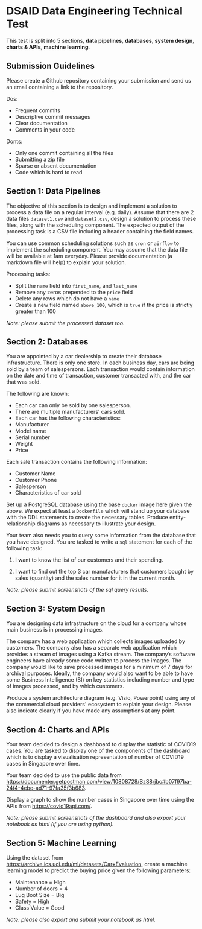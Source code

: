 # DSAID Data Engineering Technical Test

This test is split into 5 sections, **data pipelines**, **databases**, **system design**, **charts & APIs**, **machine learning**. 

## Submission Guidelines
Please create a Github repository containing your submission and send us an email containing a link to the repository.

Dos:
- Frequent commits
- Descriptive commit messages
- Clear documentation
- Comments in your code

Donts:
- Only one commit containing all the files
- Submitting a zip file
- Sparse or absent documentation
- Code which is hard to read

## Section 1: Data Pipelines
The objective of this section is to design and implement a solution to process a data file on a regular interval (e.g. daily). Assume that there are 2 data files `dataset1.csv` and `dataset2.csv`, design a solution to process these files, along with the scheduling component. The expected output of the processing task is a CSV file including a header containing the field names.

You can use common scheduling solutions such as `cron` or `airflow` to implement the scheduling component. You may assume that the data file will be available at 1am everyday. Please provide documentation (a markdown file will help) to explain your solution.

Processing tasks:
- Split the `name` field into `first_name`, and `last_name`
- Remove any zeros prepended to the `price` field
- Delete any rows which do not have a `name`
- Create a new field named `above_100`, which is `true` if the price is strictly greater than 100

*Note: please submit the processed dataset too.*

## Section 2: Databases
You are appointed by a car dealership to create their database infrastructure. There is only one store. In each business day, cars are being sold by a team of salespersons. Each transaction would contain information on the date and time of transaction, customer transacted with, and the car that was sold. 

The following are known:
- Each car can only be sold by one salesperson.
- There are multiple manufacturers’ cars sold.
- Each car has the following characteristics:
- Manufacturer
- Model name
- Serial number
- Weight
- Price

Each sale transaction contains the following information:
- Customer Name
- Customer Phone
- Salesperson
- Characteristics of car sold

Set up a PostgreSQL database using the base `docker` image [here](https://hub.docker.com/_/postgres) given the above. We expect at least a `Dockerfile` which will stand up your database with the DDL statements to create the necessary tables. Produce entity-relationship diagrams as necessary to illustrate your design.

Your team also needs you to query some information from the database that you have designed. You are tasked to write a `sql` statement for each of the following task:

1) I want to know the list of our customers and their spending.

2) I want to find out the top 3 car manufacturers that customers bought by sales (quantity) and the sales number for it in the current month.

*Note: please submit screenshots of the sql query results.*

## Section 3: System Design
You are designing data infrastructure on the cloud for a company whose main business is in processing images. 

The company has a web application which collects images uploaded by customers. The company also has a separate web application which provides a stream of images using a Kafka stream. The company’s software engineers have already some code written to process the images. The company  would like to save processed images for a minimum of 7 days for archival purposes. Ideally, the company would also want to be able to have some Business Intelligence (BI) on key statistics including number and type of images processed, and by which customers.

Produce a system architecture diagram (e.g. Visio, Powerpoint) using any of the commercial cloud providers' ecosystem to explain your design. Please also indicate clearly if you have made any assumptions at any point.

## Section 4: Charts and APIs
Your team decided to design a dashboard to display the statistic of COVID19 cases. You are tasked to display one of the components of the dashboard which is to display a visualisation representation of number of COVID19 cases in Singapore over time. 

Your team decided to use the public data from https://documenter.getpostman.com/view/10808728/SzS8rjbc#b07f97ba-24f4-4ebe-ad71-97fa35f3b683.

Display a graph to show the number cases in Singapore over time using the APIs from https://covid19api.com/.

*Note: please submit screenshots of the dashboard and also export your notebook as html (if you are using python).*

## Section 5: Machine Learning
Using the dataset from https://archive.ics.uci.edu/ml/datasets/Car+Evaluation, create a machine learning model to predict the buying price given the following parameters:

- Maintenance = High
- Number of doors = 4
- Lug Boot Size = Big
- Safety = High
- Class Value = Good

*Note: please also export and submit your notebook as html.*

